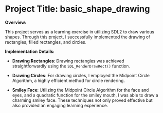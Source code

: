 # Project Title: basic_shape_drawing

**Overview:**

This project serves as a learning exercise in utilizing SDL2 to draw various shapes. Through this project, I successfully implemented the drawing of rectangles, filled rectangles, and circles.

**Implementation Details:**

- **Drawing Rectangles**: Drawing rectangles was achieved straightforwardly using the `SDL_RenderDrawRect()` function.

- **Drawing Circles**: For drawing circles, I employed the Midpoint Circle Algorithm, a highly efficient method for circle rendering.

- **Smiley Face**: Utilizing the Midpoint Circle Algorithm for the face and eyes, and a quadratic function for the smiley mouth, I was able to draw a charming smiley face. These techniques not only proved effective but also provided an engaging learning experience.
